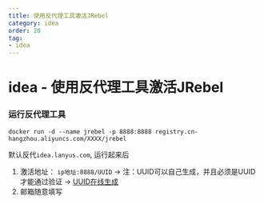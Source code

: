 ```yaml
---
title: 使用反代理工具激活JRebel
category: idea
order: 20
tag:
- idea
---
```


# idea - 使用反代理工具激活JRebel

### 运行反代理工具

```
docker run -d --name jrebel -p 8888:8888 registry.cn-hangzhou.aliyuncs.com/XXXX/jrebel
```

默认反代`idea.lanyus.com`, 运行起来后

1. 激活地址： `ip地址:8888/UUID` -> 注：UUID可以自己生成，并且必须是UUID才能通过验证 -> [UUID在线生成](http://www.uuid.online/)
2. 邮箱随意填写